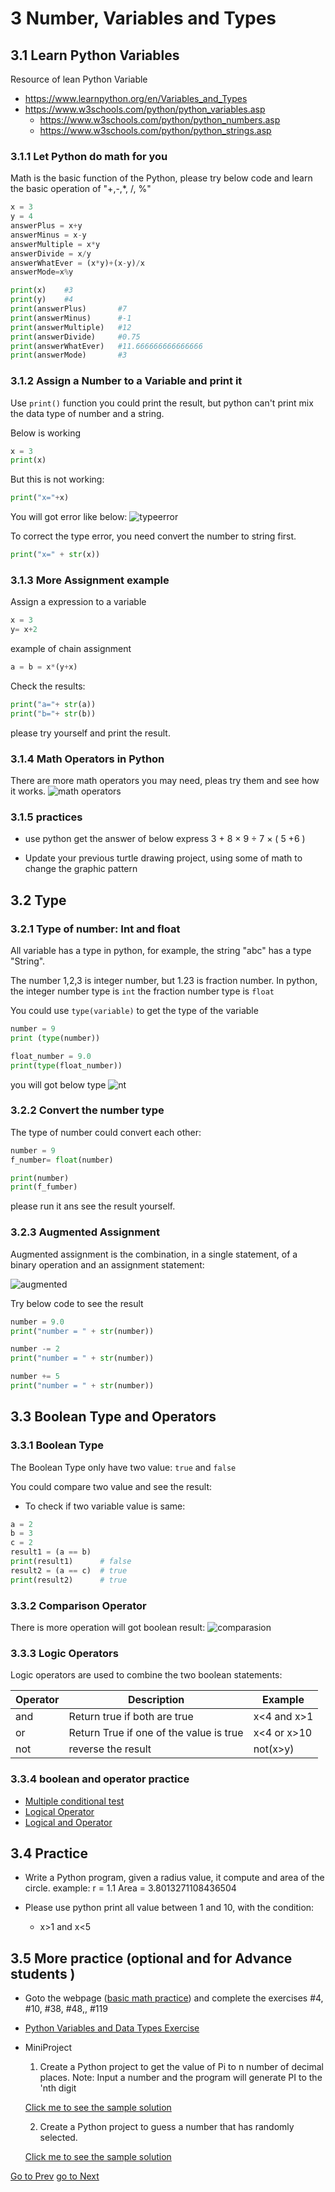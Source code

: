 # 3 Number, Variables and Types

## 3.1 Learn Python Variables

Resource of lean Python Variable 

- <https://www.learnpython.org/en/Variables_and_Types>
- <https://www.w3schools.com/python/python_variables.asp>
  - <https://www.w3schools.com/python/python_numbers.asp>
  - <https://www.w3schools.com/python/python_strings.asp>


### 3.1.1 Let Python do math for you

Math is the basic function of the Python, please try below code and learn the basic operation of "+,-,*, /, %"

```python
x = 3
y = 4
answerPlus = x+y
answerMinus = x-y
answerMultiple = x*y
answerDivide = x/y
answerWhatEver = (x*y)+(x-y)/x
answerMode=x%y

print(x)    #3
print(y)    #4
print(answerPlus)       #7
print(answerMinus)      #-1
print(answerMultiple)   #12
print(answerDivide)     #0.75
print(answerWhatEver)   #11.666666666666666
print(answerMode)       #3

```

### 3.1.2 Assign a Number to a Variable and print it

Use `print()` function you could print the result, but python can't print mix the data type of number and a string.

Below is working

```python
x = 3
print(x)
```

But this is not working:

```python
print("x="+x)
```

You will got error like below:
![typeerror](3.1.2_type_error.png)

To correct the type error, you need convert the number to string first.

```python
print("x=" + str(x))
```

### 3.1.3 More Assignment example

Assign a expression to a variable

```python
x = 3
y= x+2
```

example of chain assignment

```python
a = b = x*(y+x)
```

Check the results:

```python
print("a="+ str(a))
print("b="+ str(b))  
```

please try yourself and print the result.

### 3.1.4 Math Operators in Python

There are more math operators you may need, pleas try them and see how it works.
![math operators](./3.1.4_math_operators.png)

### 3.1.5 practices

- use python get the answer of below express
  3 + 8 × 9 ÷ 7 × ( 5 +6 )

- Update your previous turtle drawing project, using some of math to change the graphic pattern

## 3.2 Type

### 3.2.1 Type of number: Int and float

All variable has a type in python, for example, the string "abc" has a type "String".

The number 1,2,3 is integer number, but 1.23 is fraction number.
In python, the integer number type is `int` the fraction number type is `float`

You could use `type(variable)` to get the type of the variable

```python
number = 9
print (type(number))

float_number = 9.0
print(type(float_number))
```

you will got below type
![nt](3.2.1_numberType.png)

### 3.2.2 Convert the number type

The type of number could convert each other:

```python
number = 9
f_number= float(number)

print(number)
print(f_fumber)
```

please run it ans see the result yourself.

### 3.2.3 Augmented Assignment

Augmented assignment is the combination, in a single statement, of a binary operation and an assignment statement:

![augmented](./3.2.3_augmented_assigment.png)

Try below code to see the result

```python
number = 9.0
print("number = " + str(number))

number -= 2
print("number = " + str(number))

number += 5
print("number = " + str(number))
```

## 3.3 Boolean Type and Operators

### 3.3.1 Boolean Type

The Boolean Type only have two value: `true` and `false`

You could compare two value and see the result:

- To check if two variable value is same:

```python
a = 2
b = 3
c = 2
result1 = (a == b)
print(result1)      # false
result2 = (a == c)  # true
print(result2)      # true
```

### 3.3.2 Comparison Operator

There is more operation will got boolean result:
![comparasion](3.3.2_Comparsion.png)

### 3.3.3 Logic Operators

Logic operators are used to combine the two boolean statements:

| Operator | Description | Example |
| ------ | ------ | ------ |
| and   | Return true if both are true | x<4 and x>1 |
| or   | Return True if one of the value is true| x<4 or x>10 |
| not  | reverse the result | not(x>y) |

### 3.3.4 boolean and operator practice

- [Multiple conditional test](http://www.pythonbytesize.com/32-exercise-multiple-conditional-tests-in-python.html)
- [Logical Operator](http://www.pythonbytesize.com/32-exercise-multiple-conditional-tests-in-python.html)
- [Logical and Operator](http://www.pythonbytesize.com/32-exercise-multiple-conditional-tests-in-python.html)

## 3.4 Practice

- Write a Python program, given a radius value, it compute and area of the circle.
   example:
   r = 1.1
   Area = 3.8013271108436504


- Please use python print all value between 1 and 10, with the condition:
   - x>1 and x<5

## 3.5 More practice (optional and for Advance students )

-  Goto the webpage ([basic math practice](<https://www.w3resource.com/python-exercises/python-basic-exercises.php>)) and complete the exercises  #4, #10, #38, #48,, #119

- [Python Variables and Data Types Exercise](http://www.pythonbytesize.com/18-exercise.html) 

- MiniProject
  1. Create a Python project to get the value of Pi to n number of decimal places.
   Note: Input a number and the program will generate PI to the 'nth digit

   [Click me to see the sample solution](https://www.w3resource.com/projects/python/python-projects-1.php)

  2. Create a Python project to guess a number that has randomly selected.

   [Click me to see the sample solution](https://www.w3resource.com/projects/python/python-projects-3.php)



[Go to Prev](02.DrawingWithPythonTurtle.md)
[go to Next](04.Loop.md)